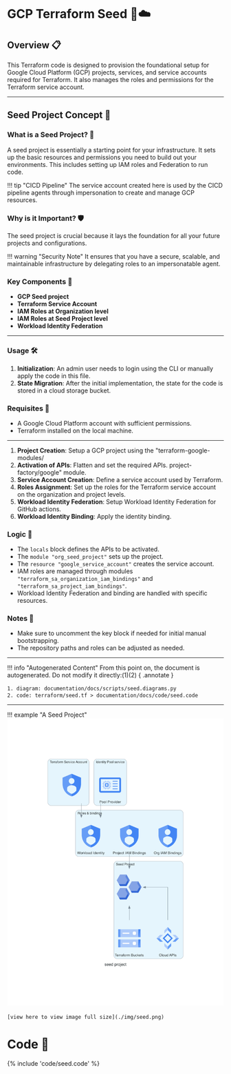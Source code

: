 # GCP Terraform Seed 🌱☁️

## Overview 📋

This Terraform code is designed to provision the foundational setup for Google Cloud Platform (GCP) projects, services, and service accounts required for Terraform. It also manages the roles and permissions for the Terraform service account.

---

## Seed Project Concept 🌱

### What is a Seed Project? 🤔

A seed project is essentially a starting point for your infrastructure. It sets up the basic resources and permissions you need to build out your environments. This includes setting up IAM roles and Federation to run code.

!!! tip "CICD Pipeline"
    The service account created here is used by the CICD pipeline agents through impersonation to create and manage GCP resources.

### Why is it Important? 🛡️

The seed project is crucial because it lays the foundation for all your future projects and configurations.

!!! warning "Security Note"
    It ensures that you have a secure, scalable, and maintainable infrastructure by delegating roles to an impersonatable agent.

### Key Components 🔑

- **GCP Seed project**
- **Terraform Service Account**
- **IAM Roles at Organization level**
- **IAM Roles at Seed Project level**
- **Workload Identity Federation**

---

### Usage 🛠️

1. **Initialization**: An admin user needs to login using the CLI or manually apply the code in this file.
2. **State Migration**: After the initial implementation, the state for the code is stored in a cloud storage bucket.

### Requisites 📝

- A Google Cloud Platform account with sufficient permissions.
- Terraform installed on the local machine.



---


1. **Project Creation**: Setup a GCP project using the "terraform-google-modules/
2. **Activation of APIs**: Flatten and set the required APIs.
project-factory/google" module.
3. **Service Account Creation**: Define a service account used by Terraform.
4. **Roles Assignment**: Set up the roles for the Terraform service account on the organization and project levels.
5. **Workload Identity Federation**: Setup Workload Identity Federation for GitHub actions.
6. **Workload Identity Binding**: Apply the identity binding.

### Logic 🧠

- The `locals` block defines the APIs to be activated.
- The `module "org_seed_project"` sets up the project.
- The `resource "google_service_account"` creates the service account.
- IAM roles are managed through modules `"terraform_sa_organization_iam_bindings"` and `"terraform_sa_project_iam_bindings"`.
- Workload Identity Federation and binding are handled with specific resources.

### Notes 📝

- Make sure to uncomment the key block if needed for initial manual bootstrapping.
- The repository paths and roles can be adjusted as needed.

---
!!! info "Autogenerated Content"
    From this point on, the document is autogenerated. Do not modify it directly:(1)(2)
    { .annotate }
    
    1. diagram: documentation/docs/scripts/seed.diagrams.py
    2. code: terraform/seed.tf > documentation/docs/code/seed.code

---
!!! example "A Seed Project"
    ![image info](./img/seed.png)

    [view here to view image full size](./img/seed.png)
# Code 📜

{% include 'code/seed.code' %}
